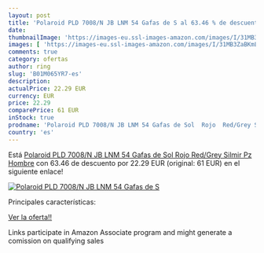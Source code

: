 ```yaml
---
layout: post
title: 'Polaroid PLD 7008/N JB LNM 54 Gafas de S al 63.46 % de descuento'
date: 
thumbnailImage: 'https://images-eu.ssl-images-amazon.com/images/I/31MB3ZaBKmL._SL200_.jpg'
images: [ 'https://images-eu.ssl-images-amazon.com/images/I/31MB3ZaBKmL._SL200_.jpg' ]
comments: true
category: ofertas
author: ring
slug: 'B01M065YR7-es'
description:
actualPrice: 22.29 EUR
currency: EUR
price: 22.29
comparePrice: 61 EUR
inStock: true
prodname: 'Polaroid PLD 7008/N JB LNM 54 Gafas de Sol  Rojo  Red/Grey Silmir Pz   Hombre'
country: 'es'
---
```


Está [Polaroid PLD 7008/N JB LNM 54 Gafas de Sol  Rojo  Red/Grey Silmir Pz   Hombre](https://www.amazon.es/dp/B01M065YR7/?tag=tolees-21) con 63.46 de descuento por 22.29 EUR (original: 61 EUR) en el siguiente enlace!

[![Polaroid PLD 7008/N JB LNM 54 Gafas de S](https://images-eu.ssl-images-amazon.com/images/I/31MB3ZaBKmL._SL200_.jpg)](https://www.amazon.es/dp/B01M065YR7/?tag=tolees-21)

Principales características:


[Ver la oferta!!](https://www.amazon.es/dp/B01M065YR7/?tag=tolees-21)

Links participate in Amazon Associate program and might generate a comission on qualifying sales


